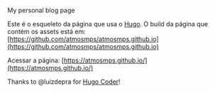 My personal blog page

Este é o esqueleto da página que usa o [Hugo](https://gohugo.io/). O build da página que contém os assets está em: [https://github.com/atmosmps/atmosmps.github.io](https://github.com/atmosmps/atmosmps.github.io)

Acessar a página: [https://atmosmps.github.io/](https://atmosmps.github.io/)

Thanks to @luizdepra for [Hugo Coder](https://github.com/luizdepra/hugo-coder)!
